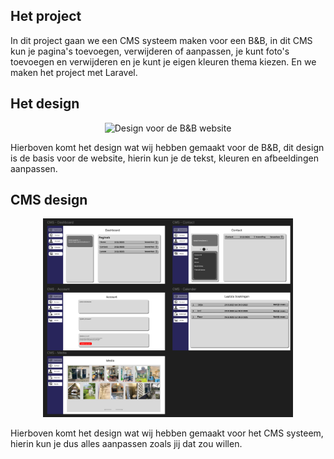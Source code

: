 ## Het project

In dit project gaan we een CMS systeem maken voor een B&B, in dit CMS kun je pagina's toevoegen, verwijderen of aanpassen, je kunt foto's toevoegen en verwijderen en je kunt je eigen kleuren thema kiezen.
En we maken het project met Laravel.

## Het design

<p align="center"><img scr="Readme/Design-B-B.png" width="400" alt="Design voor de B&B website"></p>

Hierboven komt het design wat wij hebben gemaakt voor de B&B, dit design is de basis voor de website, hierin kun je de tekst, kleuren en afbeeldingen aanpassen.

## CMS design

<p align="center">
  <img src="./Readme/Design-CMS.png" width="400" alt="Design voor het CMS">
</p>

Hierboven komt het design wat wij hebben gemaakt voor het CMS systeem, hierin kun je dus alles aanpassen zoals jij dat zou willen.
